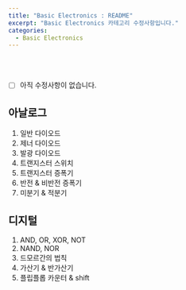 ```yaml
---
title: "Basic Electronics : README"
excerpt: "Basic Electronics 카테고리 수정사항입니다."
categories:
  - Basic Electronics
---
```


<br>

<br>

- [ ] 아직 수정사항이 없습니다.



## 아날로그

1. 일반 다이오드
2. 제너 다이오드
3. 발광 다이오드
4. 트랜지스터 스위치
5. 트랜지스터 증폭기
6. 반전 & 비반전 증폭기
7. 미분기 & 적분기



## 디지털

1. AND, OR, XOR, NOT
2. NAND, NOR
3. 드모르간의 법칙
4. 가산기 & 반가산기
5. 플립플롭 카운터 & shift



<br>

<br>
